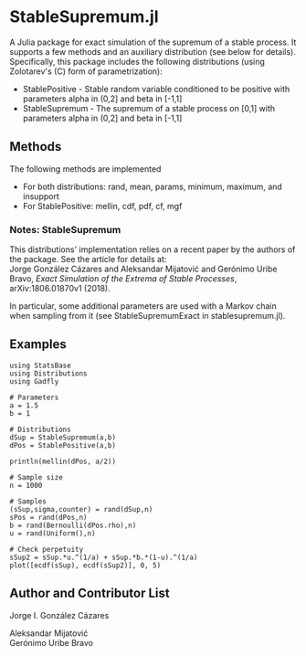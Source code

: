 # StableSupremum.jl
A Julia package for exact simulation of the supremum of a stable process. It supports a few methods and an auxiliary distribution (see below for details). Specifically, this package includes the following distributions (using Zolotarev's (C) form of parametrization):
<ul>
  <li>StablePositive - Stable random variable conditioned to be positive with parameters alpha in (0,2] and beta in [-1,1]</li>
  <li>StableSupremum - The supremum of a stable process on [0,1] with parameters alpha in (0,2] and beta in [-1,1]</li>
</ul>

## Methods
The following methods are implemented
<ul>
  <li>For both distributions: rand, mean, params, minimum, maximum, and insupport</li>
  <li>For StablePositive: mellin, cdf, pdf, cf, mgf</li>
</ul>

### Notes: StableSupremum
This distributions' implementation relies on a recent paper by the authors of the package. See the article for details at:  
Jorge González Cázares and Aleksandar Mijatović and Gerónimo Uribe Bravo, *Exact Simulation of the Extrema of Stable Processes*,  arXiv:1806.01870v1 (2018).  

In particular, some additional parameters are used with a Markov chain when sampling from it (see StableSupremumExact in stablesupremum.jl).

## Examples
    using StatsBase
    using Distributions
    using Gadfly
        
    # Parameters
    a = 1.5
    b = 1
    
    # Distributions
    dSup = StableSupremum(a,b)
    dPos = StablePositive(a,b)
        
    println(mellin(dPos, a/2))
    
    # Sample size
    n = 1000
        
    # Samples
    (sSup,sigma,counter) = rand(dSup,n)
    sPos = rand(dPos,n)
    b = rand(Bernoulli(dPos.rho),n)
    u = rand(Uniform(),n)
    
    # Check perpetuity
    sSup2 = sSup.*u.^(1/a) + sSup.*b.*(1-u).^(1/a)
    plot([ecdf(sSup), ecdf(sSup2)], 0, 5)
        

## Author and Contributor List
Jorge I. González Cázares

Aleksandar Mijatović  
Gerónimo Uribe Bravo
